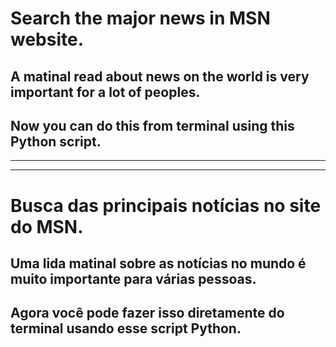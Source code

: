 # Search the major news in MSN website.

## A matinal read about news on the world is very important for a lot of peoples.

## Now you can do this from terminal using this Python script.

---
---

# Busca das principais notícias no site do MSN.

## Uma lida matinal sobre as notícias no mundo é muito importante para várias pessoas.

## Agora você pode fazer isso diretamente do terminal usando esse script Python.